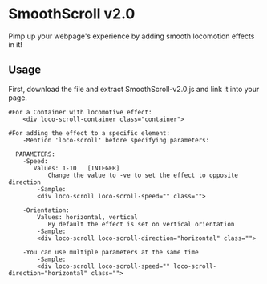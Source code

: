 # SmoothScroll v2.0

Pimp up your webpage's experience by adding smooth locomotion effects in it!

## Usage
First, download the file and extract SmoothScroll-v2.0.js and link it into your page.
```
#For a Container with locomotive effect:
    <div loco-scroll-container class="container"> 

#For adding the effect to a specific element:
    -Mention 'loco-scroll' before specifying parameters:

  PARAMETERS:
    -Speed:
       Values: 1-10   [INTEGER]
           Change the value to -ve to set the effect to opposite direction
        -Sample: 
        <div loco-scroll loco-scroll-speed="" class="">

    -Orientation:
        Values: horizontal, vertical 
           By default the effect is set on vertical orientation
        -Sample: 
        <div loco-scroll loco-scroll-direction="horizontal" class="">

    -You can use multiple parameters at the same time
        -Sample: 
        <div loco-scroll loco-scroll-speed="" loco-scroll-direction="horizontal" class="">

```
